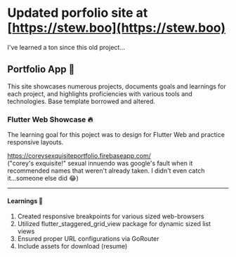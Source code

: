 # Updated porfolio site at [https://stew.boo](https://stew.boo)

I've learned a ton since this old project...

## Portfolio App  💼

This site showcases numerous projects, documents goals and learnings for each project, and highlights proficiencies with various tools and technologies. Base template borrowed and altered.

### Flutter Web Showcase 🔥

The learning goal for this poject was to design for Flutter Web and practice responsive layouts.

https://coreysexquisiteportfolio.firebaseapp.com/<br>
("corey's exquisite!" sexual innuendo was google's fault when it recommended names that weren't already taken. I didn't even catch it...someone else did 😂)

---

#### Learnings 🎯

1. Created responsive breakpoints for various sized web-browsers
2. Utilized flutter_staggered_grid_view package for dynamic sized list views
3. Ensured proper URL configurations via GoRouter
4. Include assets for download (resume)

